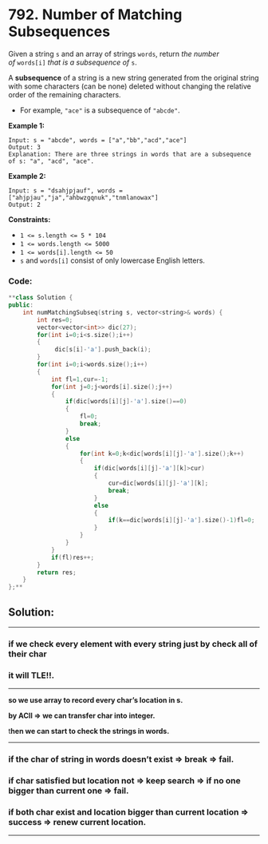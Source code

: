 # 792. Number of Matching Subsequences

Given a string `s` and an array of strings `words`, return *the number of* `words[i]` *that is a subsequence of* `s`.

A **subsequence** of a string is a new string generated from the original string with some characters (can be none) deleted without changing the relative order of the remaining characters.

- For example, `"ace"` is a subsequence of `"abcde"`.

**Example 1:**

```
Input: s = "abcde", words = ["a","bb","acd","ace"]
Output: 3
Explanation: There are three strings in words that are a subsequence of s: "a", "acd", "ace".

```

**Example 2:**

```
Input: s = "dsahjpjauf", words = ["ahjpjau","ja","ahbwzgqnuk","tnmlanowax"]
Output: 2
```

**Constraints:**

- `1 <= s.length <= 5 * 104`
- `1 <= words.length <= 5000`
- `1 <= words[i].length <= 50`
- `s` and `words[i]` consist of only lowercase English letters.

### Code:

```cpp
**class Solution {
public:
    int numMatchingSubseq(string s, vector<string>& words) {
        int res=0;
        vector<vector<int>> dic(27);
        for(int i=0;i<s.size();i++)
        {
             dic[s[i]-'a'].push_back(i);
        }
        for(int i=0;i<words.size();i++)
        {
            int fl=1,cur=-1;
            for(int j=0;j<words[i].size();j++)
            {
                if(dic[words[i][j]-'a'].size()==0)
                {
                    fl=0;
                    break;
                }
                else
                {
                    for(int k=0;k<dic[words[i][j]-'a'].size();k++)
                    {
                        if(dic[words[i][j]-'a'][k]>cur)
                        {
                            cur=dic[words[i][j]-'a'][k];
                            break;
                        }
                        else
                        {
                            if(k==dic[words[i][j]-'a'].size()-1)fl=0;
                        }
                    }
                }
            }
            if(fl)res++;
        }  
        return res;
    }
};**
```

## **Solution:**

---

### **if we check every element with every string just by check all of their char**

### **it will TLE!!.**

---

**so we use array to record every  char’s location in s.**

 **by ACII  ⇒ we can transfer char into integer.**

t**hen we can start to check the strings in words.**

---

### if the char of string in words doesn’t exist ⇒ break ⇒ fail.

### if char satisfied but location not ⇒ keep search ⇒ if no one bigger than current one ⇒ fail.

### if both char exist and location bigger than current location ⇒ success ⇒ renew current location.

---
